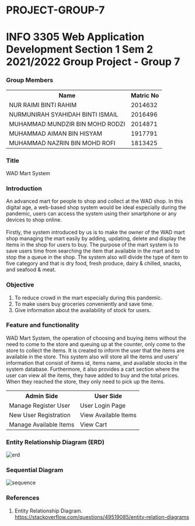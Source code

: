 # PROJECT-GROUP-7
# INFO 3305 Web Application Development Section 1 Sem 2 2021/2022 Group Project - Group 7

<h3> Group Members</h3>
<table>
    <tr>
    <th>Name</th>
    <th>Matric No</th>
    </tr>
    <tr>
        <td>NUR RAIMI BINTI RAHIM</td>
        <td>2014632</td>
    </tr>
       <tr>
        <td>NURMUNIRAH SYAHIDAH BINTI ISMAIL</td>
        <td>2016496</td>
    </tr>
       <tr>
        <td>MUHAMMAD MUNDZIR BIN MOHD RODZI</td>
        <td>2014871</td>
    </tr>
       <tr>
        <td>MUHAMMAD AIMAN BIN HISYAM</td>
        <td>1917791</td>
    </tr>
       <tr>
        <td>MUHAMMAD NAZRIN BIN MOHD ROFI</td>
        <td>1813425</td>
    </tr>

   
</table>

<h3>Title</h3>

WAD Mart System

<h3> Introduction </h3>

An advanced mart for people to shop and collect at the WAD shop. In this digital age, a web-based shop system would be ideal especially during the pandemic, users can access the system using their smartphone or any devices to shop online. <br></br>
Firstly, the system introduced by us is to make the owner of the WAD mart shop managing the mart easily by adding, updating, delete and display the items in the shop for users to buy. The purpose of the mart system is to save users time from searching the item that available in the mart and to stop the a queue in the shop. The system also will divide the type of item to five category and that is dry food, fresh produce, dairy & chilled, snacks, and seafood & meat. 

<h3> Objective</h3>

<ol>
  <li>To reduce crowd in the mart especially during this pandemic.</li>
  <li>To make users buy groceries conveniently and save time.</li>
  <li>Give information about the availability of stock for users.</li>
</ol>

<h3>Feature and functionality</h3>

WAD Mart System, the operation of choosing and buying items without the need to come to the store and queuing up at the counter, only come to the store to collect the items. It is created to inform the user that the items are available in the store. This system also will store all the items and users’ information that consist of items id, items name, and available stocks in the system database. Furthermore, it also provides a cart section where the user can view all the items, they have added to buy and the total prices. When they reached the store, they only need to pick up the items.

<table>
    <tr>
        <th>Admin Side</th>
        <th>User Side</th>
    </tr>
    <tr>
        <td>Manage Register User</td>
        <td>User Login Page</td>
    </tr>
    <tr>
        <td>New User Registration</td>
        <td>View Available Items</td>
    </tr>
    <tr>
        <td>Manage Available Items</td>
        <td>View Cart</td>
    </tr>
</table>

<h3>Entity Relationship Diagram (ERD)</h3>

![erd](https://user-images.githubusercontent.com/95870144/171477522-b66f4f26-6a90-43e3-a740-cde0f706c15e.jpg)


<h3>Sequential Diagram</h3>

![sequence](https://user-images.githubusercontent.com/95870144/171477929-a490c1af-ed18-4a6f-b141-80f83362cfa0.jpg)

<h3>References</h3>

1. Entity Relationship Diagram.
https://stackoverflow.com/questions/49519085/entity-relation-diagrams



